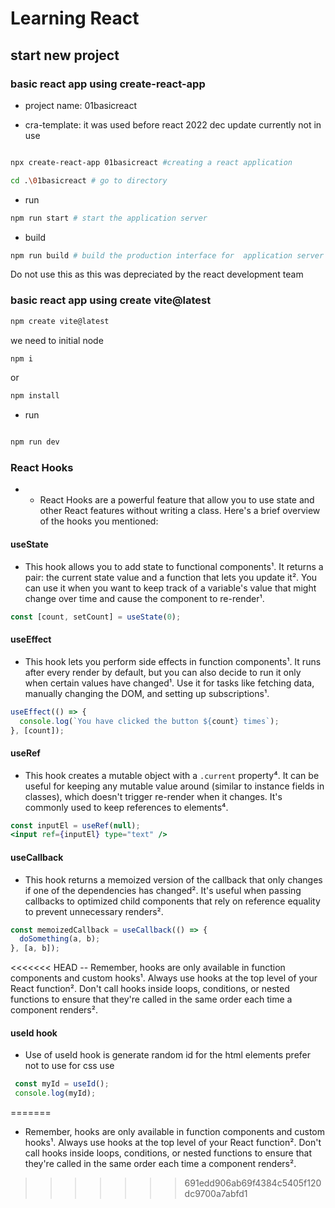 # Learning React

## start new project

### basic react app using create-react-app

- project name: 01basicreact

- cra-template: it was used before react 2022 dec update currently not in use

```bash

npx create-react-app 01basicreact #creating a react application

```
``` bash
cd .\01basicreact # go to directory
```
- run
``` bash
npm run start # start the application server
``` 
- build
``` bash
npm run build # build the production interface for  application server
```
Do not use this as this was depreciated by the react development team


### basic react app using create vite@latest
``` bash
npm create vite@latest 
```
we need to initial node 
``` bash
npm i 
``` 
or 
``` bash 
npm install
```
- run 

```bash

npm run dev
```


### React Hooks

- - React Hooks are a powerful feature that allow you to use state and other React features without writing a class. Here's a brief overview of the hooks you mentioned:

#### useState

- This hook allows you to add state to functional components¹. It returns a pair: the current state value and a function that lets you update it². You can use it when you want to keep track of a variable's value that might change over time and cause the component to re-render¹.

```jsx
const [count, setCount] = useState(0);
```

#### useEffect

- This hook lets you perform side effects in function components¹. It runs after every render by default, but you can also decide to run it only when certain values have changed¹. Use it for tasks like fetching data, manually changing the DOM, and setting up subscriptions¹.

```jsx
useEffect(() => {
  console.log(`You have clicked the button ${count} times`);
}, [count]);
```

#### useRef

- This hook creates a mutable object with a `.current` property⁴. It can be useful for keeping any mutable value around (similar to instance fields in classes), which doesn't trigger re-render when it changes. It's commonly used to keep references to elements⁴.

```jsx
const inputEl = useRef(null);
<input ref={inputEl} type="text" />
```

#### useCallback

- This hook returns a memoized version of the callback that only changes if one of the dependencies has changed². It's useful when passing callbacks to optimized child components that rely on reference equality to prevent unnecessary renders².

```jsx
const memoizedCallback = useCallback(() => {
  doSomething(a, b);
}, [a, b]);
```

<<<<<<< HEAD
-- Remember, hooks are only available in function components and custom hooks¹. Always use hooks at the top level of your React function². Don't call hooks inside loops, conditions, or nested functions to ensure that they're called in the same order each time a component renders².

#### useId hook
- Use of useId hook is generate random id for the html elements prefer not to use for css use

```jsx
 const myId = useId();
 console.log(myId);
```

=======
- Remember, hooks are only available in function components and custom hooks¹. Always use hooks at the top level of your React function². Don't call hooks inside loops, conditions, or nested functions to ensure that they're called in the same order each time a component renders².
>>>>>>> 691edd906ab69f4384c5405f120dc9700a7abfd1
